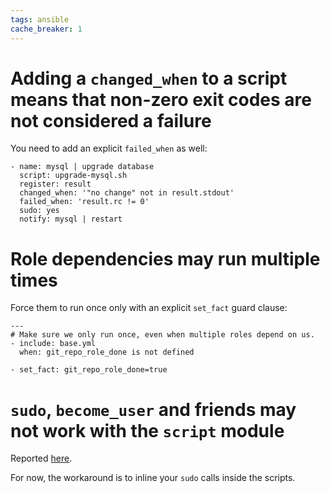 ```yaml
---
tags: ansible
cache_breaker: 1
---
```


# Adding a `changed_when` to a script means that non-zero exit codes are not considered a failure

You need to add an explicit `failed_when` as well:

    - name: mysql | upgrade database
      script: upgrade-mysql.sh
      register: result
      changed_when: '"no change" not in result.stdout'
      failed_when: 'result.rc != 0'
      sudo: yes
      notify: mysql | restart

# Role dependencies may run multiple times

Force them to run once only with an explicit `set_fact` guard clause:

    ---
    # Make sure we only run once, even when multiple roles depend on us.
    - include: base.yml
      when: git_repo_role_done is not defined

    - set_fact: git_repo_role_done=true

# `sudo`, `become_user` and friends may not work with the `script` module

Reported [here](https://github.com/ansible/ansible/issues/11902).

For now, the workaround is to inline your `sudo` calls inside the scripts.
